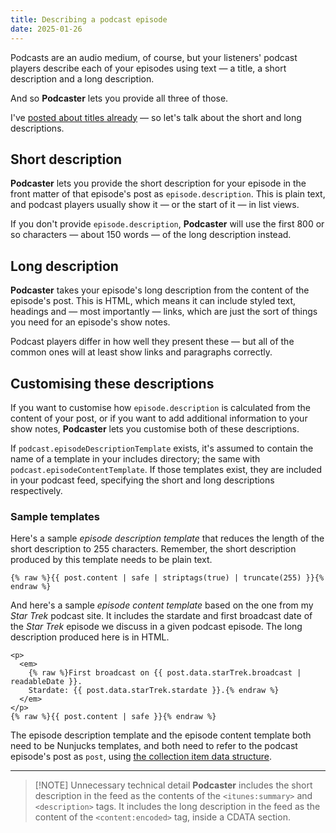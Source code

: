 ```yaml
---
title: Describing a podcast episode
date: 2025-01-26
---
```

<!---excerpt-->
Podcasts are an audio medium, of course, but your listeners' podcast players  describe each of your episodes using text — a title, a short description and a long description.

And so **Podcaster** lets you provide all three of those.

I've [posted about titles already][titles] — so let's talk about the short and long descriptions.

[titles]: 2025-01-15-three-titles.md
<!---endexcerpt-->
## Short description

**Podcaster** lets you provide the short description for your episode in the front matter of that episode's post as `episode.description`. This is plain text, and podcast players usually show it — or the start of it — in list views.

If you don't provide `episode.description`, **Podcaster** will use the first 800 or so characters — about 150 words — of the long description instead.

## Long description

**Podcaster** takes your episode's long description from the content of the episode's post. This is HTML, which means it can include styled text, headings and — most importantly — links, which are just the sort of things you need for an episode's show notes.

Podcast players differ in how well they present these — but all of the common ones will at least show links and paragraphs correctly.

## Customising these descriptions

If you want to customise how `episode.description` is calculated from the content of your post, or if you want to add additional information to your show notes, **Podcaster** lets you customise both of these descriptions.

If `podcast.episodeDescriptionTemplate` exists, it's assumed to contain the name of a template in your includes directory; the same with `podcast.episodeContentTemplate`. If those templates exist, they are included in your podcast feed, specifying the short and long descriptions respectively.

### Sample templates

Here's a sample _episode description template_ that reduces the length of the short description to 255 characters. Remember, the short description produced by this template needs to be plain text.

```liquid
{% raw %}{{ post.content | safe | striptags(true) | truncate(255) }}{% endraw %}
```

And here's a sample _episode content template_ based on the one from my _Star Trek_ podcast site. It includes the stardate and first broadcast date of the _Star Trek_ episode we discuss in a given podcast episode. The long description produced here is in HTML.

```liquid
<p>
  <em>
    {% raw %}First broadcast on {{ post.data.starTrek.broadcast | readableDate }}.  
    Stardate: {{ post.data.starTrek.stardate }}.{% endraw %}
  </em>
</p>
{% raw %}{{ post.content | safe }}{% endraw %}
```

The episode description template and the episode content template both need to be Nunjucks templates, and both need to refer to the podcast episode's post as `post`, using [the collection item data structure][collection-item].

[collection-item]: https://www.11ty.dev/docs/collections/#collection-item-data-structure

---

> [!NOTE] Unnecessary technical detail
> **Podcaster** includes the short description in the feed as the contents of the `<itunes:summary>` and `<description>` tags.
> It includes the long description in the feed as the content of the `<content:encoded>` tag, inside a CDATA section.
